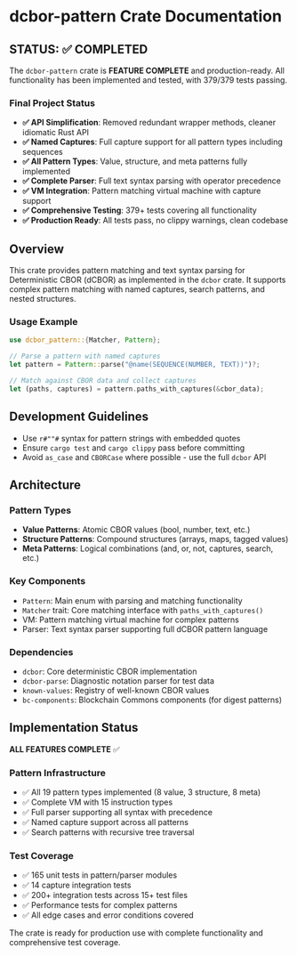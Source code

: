 # dcbor-pattern Crate Documentation

## STATUS: ✅ COMPLETED

The `dcbor-pattern` crate is **FEATURE COMPLETE** and production-ready. All functionality has been implemented and tested, with 379/379 tests passing.

### Final Project Status
- **✅ API Simplification**: Removed redundant wrapper methods, cleaner idiomatic Rust API
- **✅ Named Captures**: Full capture support for all pattern types including sequences
- **✅ All Pattern Types**: Value, structure, and meta patterns fully implemented
- **✅ Complete Parser**: Full text syntax parsing with operator precedence
- **✅ VM Integration**: Pattern matching virtual machine with capture support
- **✅ Comprehensive Testing**: 379+ tests covering all functionality
- **✅ Production Ready**: All tests pass, no clippy warnings, clean codebase

## Overview

This crate provides pattern matching and text syntax parsing for Deterministic CBOR (dCBOR) as implemented in the `dcbor` crate. It supports complex pattern matching with named captures, search patterns, and nested structures.

### Usage Example
```rust
use dcbor_pattern::{Matcher, Pattern};

// Parse a pattern with named captures
let pattern = Pattern::parse("@name(SEQUENCE(NUMBER, TEXT))")?;

// Match against CBOR data and collect captures
let (paths, captures) = pattern.paths_with_captures(&cbor_data);
```

## Development Guidelines

- Use `r#""#` syntax for pattern strings with embedded quotes
- Ensure `cargo test` and `cargo clippy` pass before committing
- Avoid `as_case` and `CBORCase` where possible - use the full `dcbor` API

## Architecture

### Pattern Types
- **Value Patterns**: Atomic CBOR values (bool, number, text, etc.)
- **Structure Patterns**: Compound structures (arrays, maps, tagged values)  
- **Meta Patterns**: Logical combinations (and, or, not, captures, search, etc.)

### Key Components
- `Pattern`: Main enum with parsing and matching functionality
- `Matcher` trait: Core matching interface with `paths_with_captures()`
- VM: Pattern matching virtual machine for complex patterns
- Parser: Text syntax parser supporting full dCBOR pattern language

### Dependencies
- `dcbor`: Core deterministic CBOR implementation
- `dcbor-parse`: Diagnostic notation parser for test data
- `known-values`: Registry of well-known CBOR values
- `bc-components`: Blockchain Commons components (for digest patterns)

## Implementation Status

**ALL FEATURES COMPLETE** ✅

### Pattern Infrastructure
- ✅ All 19 pattern types implemented (8 value, 3 structure, 8 meta)
- ✅ Complete VM with 15 instruction types
- ✅ Full parser supporting all syntax with precedence
- ✅ Named capture support across all patterns
- ✅ Search patterns with recursive tree traversal

### Test Coverage
- ✅ 165 unit tests in pattern/parser modules
- ✅ 14 capture integration tests
- ✅ 200+ integration tests across 15+ test files
- ✅ Performance tests for complex patterns
- ✅ All edge cases and error conditions covered

The crate is ready for production use with complete functionality and comprehensive test coverage.
